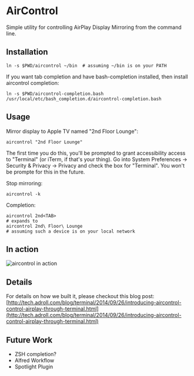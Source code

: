 AirControl
==========

Simple utility for controlling AirPlay Display Mirroring from the command line.


Installation
------------

    ln -s $PWD/aircontrol ~/bin  # assuming ~/bin is on your PATH

If you want tab completion and have bash-completion installed, then install aircontrol completion:

    ln -s $PWD/aircontrol-completion.bash /usr/local/etc/bash_completion.d/aircontrol-completion.bash


Usage
-----

Mirror display to Apple TV named "2nd Floor Lounge":

    aircontrol "2nd Floor Lounge"

The first time you do this, you'll be prompted to grant accessibility access to
"Terminal" (or iTerm, if that's your thing). Go into System Preferences ->
Security & Privacy -> Privacy and check the box for "Terminal". You won't be
prompte for this in the future.

Stop mirroring:

    aircontrol -k

Completion:

    aircontrol 2nd<TAB>
    # expands to
    aircontrol 2nd\ Floor\ Lounge
    # assuming such a device is on your local network

In action
---------
![aircontrol in
action](https://raw.github.com/AdRoll/aircontrol/master/aircontrol.gif)

Details
-------
For details on how we built it, please checkout this blog post: [http://tech.adroll.com/blog/terminal/2014/09/26/introducing-aircontrol-control-airplay-through-terminal.html](http://tech.adroll.com/blog/terminal/2014/09/26/introducing-aircontrol-control-airplay-through-terminal.html)

Future Work
-----------

* ZSH completion?
* Alfred Workflow
* Spotlight Plugin

